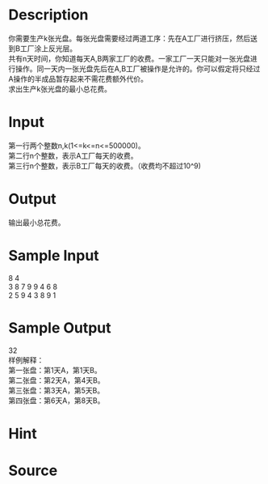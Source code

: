 
# Description

<div class="content"><div>你需要生产k张光盘。每张光盘需要经过两道工序：先在A工厂进行挤压，然后送到B工厂涂上反光层。</div>
<div>共有n天时间，你知道每天A,B两家工厂的收费。一家工厂一天只能对一张光盘进行操作。同一天内一张光盘先后在A,B工厂被操作是允许的。你可以假定将只经过A操作的半成品暂存起来不需花费额外代价。</div>
<div>求出生产k张光盘的最小总花费。</div>
<div></div>
<p></p></div>

# Input

<div class="content"><div>第一行两个整数n,k(1&lt;=k&lt;=n&lt;=500000)。</div>
<div>
<div>第二行n个整数，表示A工厂每天的收费。</div>
<div>第三行n个整数，表示B工厂每天的收费。（收费均不超过10^9)</div>
<div></div>
<div></div>
<div></div>
</div>
<p></p></div>

# Output

<div class="content"><div>
<div>输出最小总花费。</div>
<div></div>
</div>
<p></p></div>

# Sample Input

<div class="content"><span class="sampledata">8 4<br/>
3 8 7 9 9 4 6 8<br/>
2 5 9 4 3 8 9 1</span></div>

# Sample Output

<div class="content"><span class="sampledata">32<br/>
样例解释：<br/>
第一张盘：第1天A，第1天B。<br/>
第二张盘：第2天A，第4天B。<br/>
第三张盘：第3天A，第5天B。<br/>
第四张盘：第6天A，第8天B。</span></div>

# Hint

<div class="content"><p></p></div>

# Source

<div class="content"><p><a href="problemset.php?search="></a></p></div>

